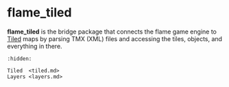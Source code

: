# flame_tiled

**flame_tiled** is the bridge package that connects the flame game engine to [Tiled] maps by parsing
TMX (XML) files and accessing the tiles, objects, and everything in there.

[Tiled]: https://www.mapeditor.org/

```{toctree}
:hidden:

Tiled  <tiled.md>
Layers <layers.md>
```
